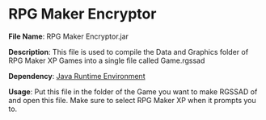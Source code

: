 # RPG Maker Encryptor

**File Name**: RPG Maker Encryptor.jar

**Description**: This file is used to compile the Data and Graphics folder of RPG Maker XP Games into a single file called Game.rgssad

**Dependency**: [Java Runtime Environment](https://www.java.com/en/download/windows_manual.jsp?locale=en)

**Usage**: Put this file in the folder of the Game you want to make RGSSAD of and open this file. Make sure to select RPG Maker XP when it prompts you to.